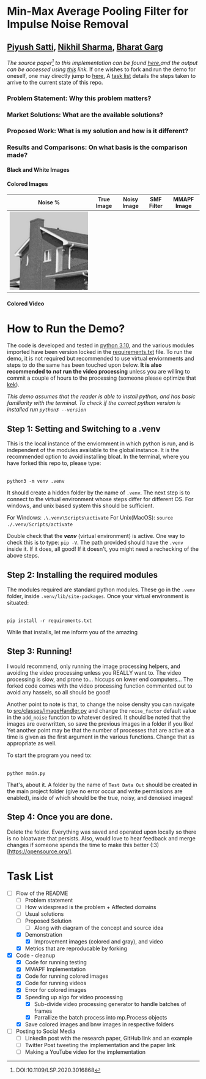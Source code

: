 # Min-Max Average Pooling Filter for Impulse Noise Removal
[Piyush Satti](https://scholar.google.com/citations?user=eR10c10AAAAJ&hl=en&oi=ao), [Nikhil Sharma](https://scholar.google.com/citations?user=wVlxsrsAAAAJ&hl=en), [Bharat Garg](https://scholar.google.com/citations?user=M_NAbSkAAAAJ&hl=en)
---
*The source paper[^1] to this implementation can be found [here.](https://ieeexplore.ieee.org/abstract/document/9169792)and the output can be accessed using [this](https://drive.google.com/drive/folders/1fY4z9iJNKcULx3sQ-NiPTcknWT21KHPh?usp=sharing) link.* If one wishes to fork and run the demo for oneself, one may directly jump to [here.](#How-to-Run-the-Demo?) A [task list](#task-list) details the steps taken to arrive to the current state of this repo.

[^1]: DOI:10.1109/LSP.2020.3016868

### Problem Statement: Why this problem matters?
### Market Solutions: What are the available solutions?
### Proposed Work: What is my solution and how is it different?
### Results and Comparisons: On what basis is the comparison made?
#### Black and White Images
#### Colored Images
| Noise % | True Image | Noisy Image | SMF Filter | MMAPF Image |
| --- | --- | --- | --- | --- |
| ![Noisy 20%](/Sample-Images/house_50/MMAPF.tiff) |  |  |  | |
#### Colored Video
# How to Run the Demo?
The code is developed and tested in [python 3.10](https://www.python.org/downloads/release/python-3100/), and the various modules imported have been version locked in the [requirements.txt](requirements.txt) file. To run the demo, it is not required but recommended to use virtual enviornments and steps to do the same has been touched upon below. **It is also recommended to** ***not*** **run the video processing** unless you are willing to commit a couple of hours to the processing (someone please optimize that [kek](https://en.wiktionary.org/wiki/kek#:~:text=Rhymes%3A%20%2D%C9%9Bk-,Interjection,to%20indicate%20laughter%20or%20humour.)).

*This demo assumes that the reader is able to install python, and has basic familiarity with the terminal. To check if the correct python version is installed run `python3 --version`* 

## Step 1: Setting and Switching to a .venv
This is the local instance of the enviornment in which python is run, and is independent of the modules available to the global instance. It is the recommended option to avoid installing bloat. In the terminal, where you have forked this repo to, please type:
<pre><code>
python3 -m venv .venv
</code></pre>
It should create a hidden folder by the name of `.venv`. The next step is to connect to the virtual environment whose steps differ for different OS. For windows, and unix based system this should be sufficient.

For Windows: `.\.venv\Scripts\activate`
For Unix(MacOS): `source ./.venv/Scripts/activate` 

Double check that the ***venv*** (virtual environment) is active. One way to check this is to type: `pip -V`. The path provided should have the `.venv` inside it. If it does, all good! If it doesn't, you might need a rechecking of the above steps.

## Step 2: Installing the required modules
The modules required are standard python modules. These go in the `.venv` folder, inside `.venv/lib/site-packages`. Once your virtual environment is situated:
<pre><code>
pip install -r requirements.txt
</code></pre>

While that installs, let me inform you of the amazing

## Step 3: Running!
I would recommend, only running the image processing helpers, and avoiding the video processing unless you REALLY want to. The video processing is slow, and prone to... hiccups on lower end computers... The forked code comes with the video processing function commented out to avoid any hassels, so all should be good!

Another point to note is that, to change the noise density you can navigate to [src/classes/ImageHandler.py](src/classes/ImageHandler.py) and change the `noise_factor` default value in the `add_noise` function to whatever desired. It should be noted that the images are overwritten, so save the previous images in a folder if you like! Yet another point may be that the number of processes that are active at a time is given as the first argument in the various functions. Change that as appropriate as well.

To start the program you need to:
<pre><code>
python main.py
</code></pre>

That's, about it. A folder by the name of `Test Data Out` should be created in the main project folder (give no error occur and write permissions are enabled), inside of which should be the true, noisy, and denoised images!

## Step 4: Once you are done.
Delete the folder. Everything was saved and operated upon locally so there is no bloatware that persists. Also, would love to hear feedback and merge changes if someone spends the time to make this better (:3)[https://opensource.org/].

# Task List
- [ ] Flow of the README
  - [ ] Problem statement
  - [ ] How widespread is the problem + Affected domains
  - [ ] Usual solutions
  - [ ] Proposed Solution
    - [ ] Along with diagram of the concept and source idea
  - [x] Demonstration
    - [x] Improvement images (colored and gray), and video
  - [x] Metrics that are reproducable by forking
- [x] Code - cleanup
  - [x] Code for running testing
  - [x] MMAPF Implementation
  - [x] Code for running colored images
  - [x] Code for running videos
  - [x] Error for colored images
  - [x] Speeding up algo for video processing
    - [x] Sub-divide video processing generator to handle batches of frames
    - [x] Parrallize the batch process into mp.Process objects
  - [x] Save colored images and bnw images in respective folders
- [ ] Posting to Social Media
  - [ ] LinkedIn post with the research paper, GitHub link and an example
  - [ ] Twitter Post tweeting the implementation and the paper link
  - [ ] Making a YouTube video for the implementation